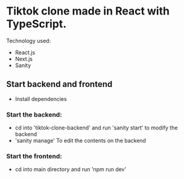 # Tiktok clone made in React with TypeScript.
Technology used:
* React.js
* Next.js
* Sanity
## Start backend and frontend
* Install dependencies</br>
### Start the backend:</br>
* cd into 'tiktok-clone-backend' and run 'sanity start' to modify the backend</br> 
* 'sanity manage' To edit the contents on the backend</br>
### Start the frontend:</br>
* cd into main directory and run 'npm run dev'
